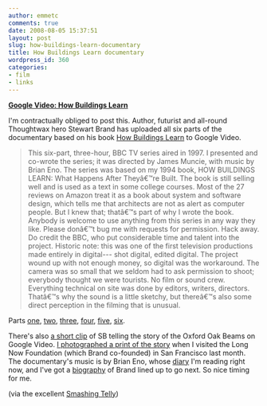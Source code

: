 ```yaml
---
author: emmetc
comments: true
date: 2008-08-05 15:37:51
layout: post
slug: how-buildings-learn-documentary
title: How Buildings Learn documentary
wordpress_id: 360
categories:
- film
- links
---
```


**[Google Video: How Buildings Learn](http://video.google.com/videoplay?docid=8639555925486210852)**

I'm contractually obliged to post this. Author, futurist and all-round Thoughtwax hero Stewart Brand has uploaded all six parts of the documentary based on his book [How Buildings Learn](http://www.amazon.com/How-Buildings-Learn-Happens-Theyre/dp/0140139966) to Google Video.



> This six-part, three-hour, BBC TV series aired in 1997. I presented and co-wrote the series; it was directed by James Muncie, with music by Brian Eno. The series was based on my 1994 book, HOW BUILDINGS LEARN: What Happens After Theyâ€™re Built. The book is still selling well and is used as a text in some college courses. Most of the 27 reviews on Amazon treat it as a book about system and software design, which tells me that architects are not as alert as computer people. But I knew that; thatâ€™s part of why I wrote the book. Anybody is welcome to use anything from this series in any way they like. Please donâ€™t bug me with requests for permission. Hack away. Do credit the BBC, who put considerable time and talent into the project. Historic note: this was one of the first television productions made entirely in digital--- shot digital, edited digital. The project wound up with not enough money, so digital was the workaround. The camera was so small that we seldom had to ask permission to shoot; everybody thought we were tourists. No film or sound crew. Everything technical on site was done by editors, writers, directors. Thatâ€™s why the sound is a little sketchy, but thereâ€™s also some direct perception in the filming that is unusual.



Parts [one](http://video.google.com/videoplay?docid=8639555925486210852), [two](http://video.google.com/videoplay?docid=5088653796598486022), [three](http://video.google.com/videoplay?docid=6141960341438553915), [four](http://video.google.com/videoplay?docid=-8761299882173964035), [five](http://video.google.com/videoplay?docid=5407846553590755822), [six](http://video.google.com/videoplay?docid=2283224496826631552).

There's also [a short clip](http://video.google.com/videoplay?docid=405814293755343270&ei=&hl=en) of SB telling the story of the Oxford Oak Beams on Google Video. [I photographed a print of the story](http://flickr.com/photos/thoughtwax/2642513164/) when I visited the Long Now Foundation (which Brand co-founded) in San Francisco last month. The documentary's music is by Brian Eno, whose [diary](http://www.amazon.com/Year-Swollen-Appendices-Diary-Brian/dp/0571179959) I'm reading right now, and I've got a [biography](http://www.amazon.com/Counterculture-Cyberculture-Stewart-Network-Utopianism/dp/0226817415/) of Brand lined up to go next. So nice timing for me.

(via the excellent [Smashing Telly](http://smashingtelly.com/2008/08/04/how-buildings-learn-uploaded-by-stewart-brand-himself/))
